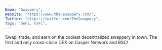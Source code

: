 ```yaml
--- 
Name: "Swappery", 
Website: "https://www.the-swappery.com/", 
Twitter: "https://twitter.com/TheSwappery", 
Tags: "DeFi, CeFi", 
--- 
```

<!--lang:en--> 
Swap, trade, and earn on the coolest decentralized swappery in town. The first and only cross-chain DEX on Casper Network and BSC!
<!--lang:es--] 
Intercambia, comercia y gana en el mejor intercambio descentralizado de la ciudad. ¡El primer y único DEX de cadena cruzada en Casper Network y BSC!
<!--lang:de--] 
Tauschen, handeln und verdienen Sie auf der coolsten dezentralen Tauschbörse der Stadt. Der erste und einzige Cross-Chain-DEX auf Casper Network und BSC!
<!--lang:fr--] 
Échangez, échangez et gagnez sur l'échange décentralisé le plus cool de la ville. Le premier et le seul DEX inter-chaînes sur Casper Network et BSC !
<!--lang:pl--] 
Wymieniaj się, handluj i zarabiaj na najfajniejszej zdecentralizowanej wymianie w mieście. Pierwszy i jedyny cross-chain DEX w Casper Network i BSC!
<!--lang:uk--] 
Обмінюйтеся, торгуйте та заробляйте на найкрутішому децентралізованому обміннику в місті. Перший і єдиний міжланцюговий DEX на Casper Network і BSC!
[!--lang:*--> 
